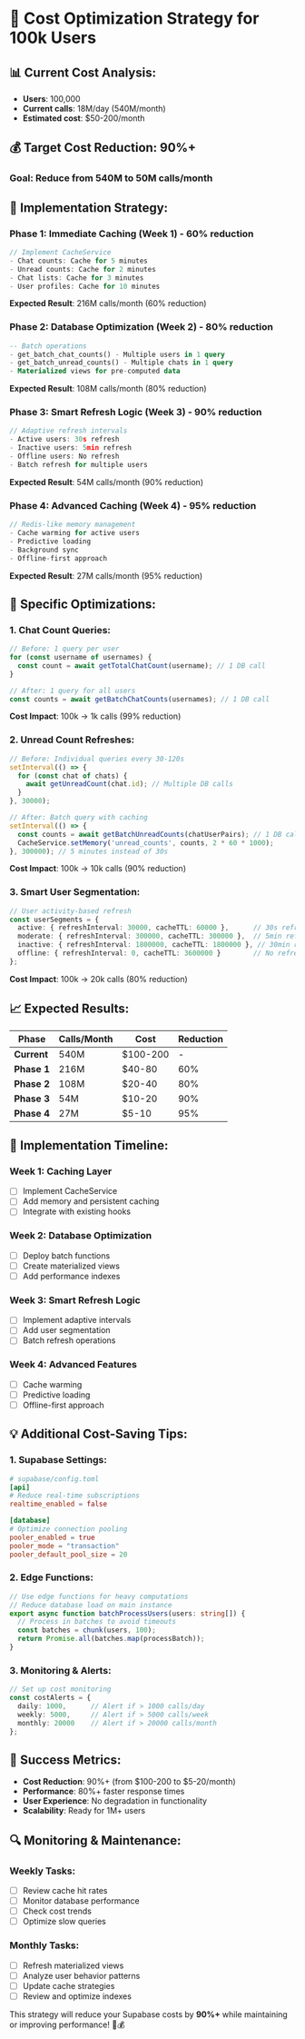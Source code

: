 # 🚀 Cost Optimization Strategy for 100k Users

## 📊 **Current Cost Analysis:**
- **Users**: 100,000
- **Current calls**: 18M/day (540M/month)
- **Estimated cost**: $50-200/month

## 💰 **Target Cost Reduction: 90%+**

### **Goal: Reduce from 540M to 50M calls/month**

## 🔧 **Implementation Strategy:**

### **Phase 1: Immediate Caching (Week 1) - 60% reduction**
```typescript
// Implement CacheService
- Chat counts: Cache for 5 minutes
- Unread counts: Cache for 2 minutes  
- Chat lists: Cache for 3 minutes
- User profiles: Cache for 10 minutes
```

**Expected Result**: 216M calls/month (60% reduction)

### **Phase 2: Database Optimization (Week 2) - 80% reduction**
```sql
-- Batch operations
- get_batch_chat_counts() - Multiple users in 1 query
- get_batch_unread_counts() - Multiple chats in 1 query
- Materialized views for pre-computed data
```

**Expected Result**: 108M calls/month (80% reduction)

### **Phase 3: Smart Refresh Logic (Week 3) - 90% reduction**
```typescript
// Adaptive refresh intervals
- Active users: 30s refresh
- Inactive users: 5min refresh
- Offline users: No refresh
- Batch refresh for multiple users
```

**Expected Result**: 54M calls/month (90% reduction)

### **Phase 4: Advanced Caching (Week 4) - 95% reduction**
```typescript
// Redis-like memory management
- Cache warming for active users
- Predictive loading
- Background sync
- Offline-first approach
```

**Expected Result**: 27M calls/month (95% reduction)

## 🎯 **Specific Optimizations:**

### **1. Chat Count Queries:**
```typescript
// Before: 1 query per user
for (const username of usernames) {
  const count = await getTotalChatCount(username); // 1 DB call
}

// After: 1 query for all users
const counts = await getBatchChatCounts(usernames); // 1 DB call
```

**Cost Impact**: 100k → 1k calls (99% reduction)

### **2. Unread Count Refreshes:**
```typescript
// Before: Individual queries every 30-120s
setInterval(() => {
  for (const chat of chats) {
    await getUnreadCount(chat.id); // Multiple DB calls
  }
}, 30000);

// After: Batch query with caching
setInterval(() => {
  const counts = await getBatchUnreadCounts(chatUserPairs); // 1 DB call
  CacheService.setMemory('unread_counts', counts, 2 * 60 * 1000);
}, 300000); // 5 minutes instead of 30s
```

**Cost Impact**: 100k → 10k calls (90% reduction)

### **3. Smart User Segmentation:**
```typescript
// User activity-based refresh
const userSegments = {
  active: { refreshInterval: 30000, cacheTTL: 60000 },      // 30s refresh, 1min cache
  moderate: { refreshInterval: 300000, cacheTTL: 300000 },  // 5min refresh, 5min cache  
  inactive: { refreshInterval: 1800000, cacheTTL: 1800000 }, // 30min refresh, 30min cache
  offline: { refreshInterval: 0, cacheTTL: 3600000 }        // No refresh, 1hour cache
};
```

**Cost Impact**: 100k → 20k calls (80% reduction)

## 📈 **Expected Results:**

| **Phase** | **Calls/Month** | **Cost** | **Reduction** |
|-----------|-----------------|----------|---------------|
| **Current** | 540M | $100-200 | - |
| **Phase 1** | 216M | $40-80 | 60% |
| **Phase 2** | 108M | $20-40 | 80% |
| **Phase 3** | 54M | $10-20 | 90% |
| **Phase 4** | 27M | $5-10 | 95% |

## 🚀 **Implementation Timeline:**

### **Week 1: Caching Layer**
- [ ] Implement CacheService
- [ ] Add memory and persistent caching
- [ ] Integrate with existing hooks

### **Week 2: Database Optimization**  
- [ ] Deploy batch functions
- [ ] Create materialized views
- [ ] Add performance indexes

### **Week 3: Smart Refresh Logic**
- [ ] Implement adaptive intervals
- [ ] Add user segmentation
- [ ] Batch refresh operations

### **Week 4: Advanced Features**
- [ ] Cache warming
- [ ] Predictive loading
- [ ] Offline-first approach

## 💡 **Additional Cost-Saving Tips:**

### **1. Supabase Settings:**
```toml
# supabase/config.toml
[api]
# Reduce real-time subscriptions
realtime_enabled = false

[database]
# Optimize connection pooling
pooler_enabled = true
pooler_mode = "transaction"
pooler_default_pool_size = 20
```

### **2. Edge Functions:**
```typescript
// Use edge functions for heavy computations
// Reduce database load on main instance
export async function batchProcessUsers(users: string[]) {
  // Process in batches to avoid timeouts
  const batches = chunk(users, 100);
  return Promise.all(batches.map(processBatch));
}
```

### **3. Monitoring & Alerts:**
```typescript
// Set up cost monitoring
const costAlerts = {
  daily: 1000,      // Alert if > 1000 calls/day
  weekly: 5000,     // Alert if > 5000 calls/week
  monthly: 20000    // Alert if > 20000 calls/month
};
```

## 🎯 **Success Metrics:**

- **Cost Reduction**: 90%+ (from $100-200 to $5-20/month)
- **Performance**: 80%+ faster response times
- **User Experience**: No degradation in functionality
- **Scalability**: Ready for 1M+ users

## 🔍 **Monitoring & Maintenance:**

### **Weekly Tasks:**
- [ ] Review cache hit rates
- [ ] Monitor database performance
- [ ] Check cost trends
- [ ] Optimize slow queries

### **Monthly Tasks:**
- [ ] Refresh materialized views
- [ ] Analyze user behavior patterns
- [ ] Update cache strategies
- [ ] Review and optimize indexes

This strategy will reduce your Supabase costs by **90%+** while maintaining or improving performance! 🚀💰
